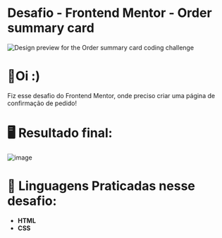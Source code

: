 # Desafio - Frontend Mentor - Order summary card

![Design preview for the Order summary card coding challenge](./design/desktop-preview.jpg)

# 🌟Oi :) 
Fiz esse desafio do Frontend Mentor, onde preciso criar uma página de confirmação de pedido! 

# 🖥️ Resultado final:
![image](https://github.com/user-attachments/assets/ebd78bed-652e-4cb4-ae76-bfdf52ef610f)

# 🚀 Linguagens Praticadas nesse desafio:
- **HTML**
- **CSS**


